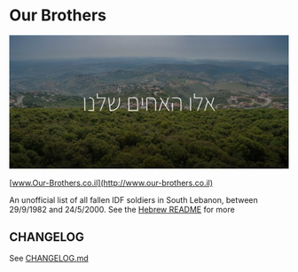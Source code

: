 # Our Brothers

[![Our Brothers](/hero-image.png)](www.our-brothers.co.il)

[www.Our-Brothers.co.il](http://www.our-brothers.co.il)

An unofficial list of all fallen IDF soldiers in South Lebanon, between 29/9/1982 and 24/5/2000.
See the [Hebrew README](https://github.com/ErezNagar/our-brothers/blob/master/README.heb.md) for more

## CHANGELOG

See [CHANGELOG.md](https://github.com/ErezNagar/our-brothers/blob/master/CHANGELOG.md)
